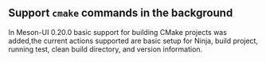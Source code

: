 ## Support `cmake` commands in the background

In Meson-UI 0.20.0 basic support for building CMake projects was
added,the current actions supported are basic setup for Ninja,
build project, running test, clean build directory, and version
information.


